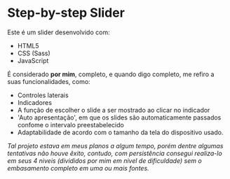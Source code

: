 # Step-by-step Slider

Este é um slider desenvolvido com:
- HTML5
- CSS (Sass)
- JavaScript

É considerado **por mim**, completo, e quando digo completo, me refiro a suas funcionalidades, como:
- Controles laterais
- Indicadores
- A função de escolher o slide a ser mostrado ao clicar no indicador
- 'Auto apresentação', em que os slides são automaticamente passados confome o intervalo preestabelecido
- Adaptabilidade de acordo com o tamanho da tela do dispositivo usado.

*Tal projeto estava em meus planos a algum tempo, porém dentre algumas tentativas não houve êxito, contudo, com persistência consegui realiza-lo em seus 4 niveis (divididos por mim em nivel de dificuldade) sem o embasamento completo em uma ou mais fontes.*
